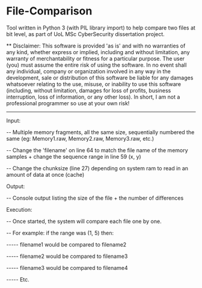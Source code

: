 # File-Comparison
Tool written in Python 3 (with PIL library import) to help compare two files at bit level, as part of UoL MSc CyberSecurity dissertation project.

** Disclaimer:
This software is provided 'as is' and with no warranties of any kind, whether express or implied, including and without limitation, any warranty of merchantability or fitness for a particular purpose. The user (you) must assume the entire risk of using the software. In no event shall any individual, company or organization involved in any way in the development, sale or distribution of this software be liable for any damages whatsoever relating to the use, misuse, or inability to use this software (including, without limitation, damages for loss of profits, business interruption, loss of information, or any other loss). In short, I am not a professional programmer so use at your own risk!

----

Input:

-- Multiple memory fragments, all the same size, sequentially numbered the same (eg: Memory1.raw, Memory2.raw, Memory3.raw, etc.)

-- Change the 'filename' on line 64 to match the file name of the memory samples + change the sequence range in line 59 (x, y)

-- Change the chunksize (line 27) depending on system ram to read in an amount of data at once (cache)

Output:

-- Console output listing the size of the file + the number of differences

 Execution:
 
-- Once started, the system will compare each file one by one.


-- For example:  if the range was (1, 5) then:

----- filename1 would be compared to filename2

----- filename2 would be compared to filename3

----- filename3 would be compared to filename4

----- Etc.
